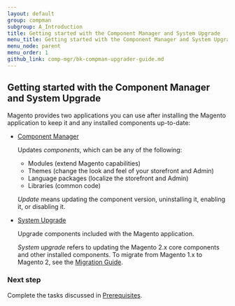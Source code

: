 ```yaml
---
layout: default 
group: compman
subgroup: A_Introduction
title: Getting started with the Component Manager and System Upgrade
menu_title: Getting started with the Component Manager and System Upgrade
menu_node: parent
menu_order: 1
github_link: comp-mgr/bk-compman-upgrader-guide.md
---
```


<h2>Getting started with the Component Manager and System Upgrade</h2>   
Magento provides two applications you can use after installing the Magento application to keep it and any installed components up-to-date:

*	<a href="{{ site.gdeurl }}comp-mgr/compman-start.html">Component Manager</a>

	Updates *components*, which can be any of the following:

	*	Modules (extend Magento capabilities)
	*	Themes (change the look and feel of your storefront and Admin)
	*	Language packages (localize the storefront and Admin)
	*	Libraries (common code)

	*Update* means updating the component version, uninstalling it, enabling it, or disabling it.

*	<a href="{{ site.gdeurl }}comp-mgr/upgrader/upgrade-start.html">System Upgrade</a>

	Upgrade components included with the Magento application.

	<div class="bs-callout bs-callout-info" id="info">
		<p><em>System upgrade</em> refers to updating the Magento 2.x core components and other installed components. To migrate from Magento 1.x to Magento 2, see the <a href="{{ site.gdeurl }}migration/bk-migration-guide.html">Migration Guide</a>.</p>
	</div>

### Next step
Complete the tasks discussed in <a href="{{ site.gdeurl }}comp-mgr/prereq/prereq_compman.html">Prerequisites</a>.